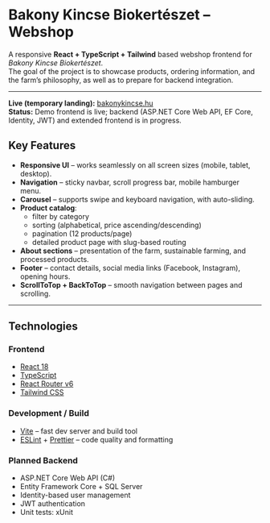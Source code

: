 # Bakony Kincse Biokertészet – Webshop

A responsive **React + TypeScript + Tailwind** based webshop frontend for *Bakony Kincse Biokertészet*.  
The goal of the project is to showcase products, ordering information, and the farm’s philosophy, as well as to prepare for backend integration.

---
**Live (temporary landing):** [bakonykincse.hu](https://bakonykincse.hu)  
**Status:** Demo frontend is live; backend (ASP.NET Core Web API, EF Core, Identity, JWT) and extended frontend is in progress.

## Key Features

- **Responsive UI** – works seamlessly on all screen sizes (mobile, tablet, desktop).
- **Navigation** – sticky navbar, scroll progress bar, mobile hamburger menu.
- **Carousel** – supports swipe and keyboard navigation, with auto-sliding.
- **Product catalog**:
  - filter by category
  - sorting (alphabetical, price ascending/descending)
  - pagination (12 products/page)
  - detailed product page with slug-based routing
- **About sections** – presentation of the farm, sustainable farming, and processed products.
- **Footer** – contact details, social media links (Facebook, Instagram), opening hours.
- **ScrollToTop + BackToTop** – smooth navigation between pages and scrolling.

---

## Technologies

### Frontend
- [React 18](https://react.dev/)
- [TypeScript](https://www.typescriptlang.org/)
- [React Router v6](https://reactrouter.com/)
- [Tailwind CSS](https://tailwindcss.com/)

### Development / Build
- [Vite](https://vitejs.dev/) – fast dev server and build tool
- [ESLint](https://eslint.org/) + [Prettier](https://prettier.io/) – code quality and formatting

### Planned Backend
- ASP.NET Core Web API (C#)
- Entity Framework Core + SQL Server
- Identity-based user management
- JWT authentication
- Unit tests: xUnit 
